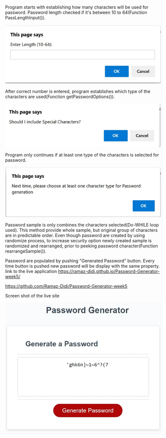 Program starts with establishing how many characters will be used for password. Password length checked if it's between 10 to 64(Function PassLengthInput()).

![Alt text](ScreenshotNumbers.jpg)

After correct number is entered, program establishes which type of the characters are used(Function getPasswordOptions()).

![Alt text](ScreenshotCharactertype.jpg)

Program only continues if at least one type of the characters is selected for password.

![Alt text](ScreenshotCharacterTypeRestarts.jpg)

Password sample is only combines the characters selected(Do-WHILE loop used).
This method provide whole sample, but original group of characters are in predictable order. Even though password are created by using randomize process, to increase security option newly created sample is randomized and rearranged, prior to peeking password character(Function rearrangeSample()).

Password are populated by pushing "Generated Password" button. Every time button is pushed new password will be display with the same property.
link to the live application https://ramaz-didi.github.io/Password-Generator-week5/

https://github.com/Ramaz-Didi/Password-Generator-week5

Screen shot of the live site

![Alt text](ScreenshotWeek5.jpg)